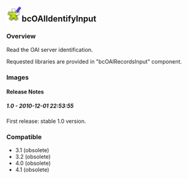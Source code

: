 ## <img src='./logo.jpg' width='40' height='40'>bcOAIIdentifyInput

### Overview
Read the OAI server identification.

Requested libraries are provided in "bcOAIRecordsInput" component.
### Images




#### Release Notes

##### 1.0 - 2010-12-01 22:53:55
First release: stable 1.0 version.
### Compatible
 -  3.1 (obsolete)
 -   3.2 (obsolete)
 -   4.0 (obsolete)
 -   4.1 (obsolete)